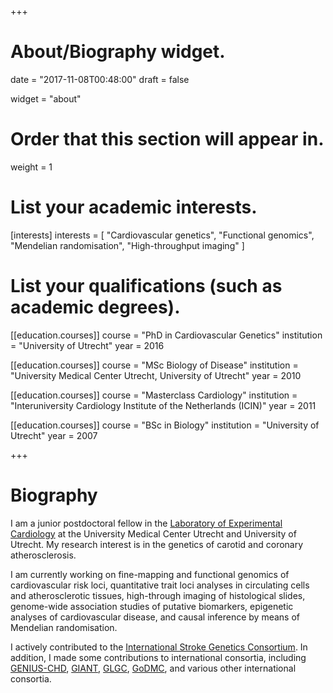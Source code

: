 +++
# About/Biography widget.

date = "2017-11-08T00:48:00"
draft = false

widget = "about"

# Order that this section will appear in.
weight = 1

# List your academic interests.
[interests]
  interests = [
    "Cardiovascular genetics",
    "Functional genomics",
    "Mendelian randomisation",
    "High-throughput imaging"
  ]

# List your qualifications (such as academic degrees).
[[education.courses]]
  course = "PhD in Cardiovascular Genetics"
  institution = "University of Utrecht"
  year = 2016

[[education.courses]]
  course = "MSc Biology of Disease"
  institution = "University Medical Center Utrecht, University of Utrecht"
  year = 2010

[[education.courses]]
  course = "Masterclass Cardiology"
  institution = "Interuniversity Cardiology Institute of the Netherlands (ICIN)"
  year = 2011

[[education.courses]]
  course = "BSc in Biology"
  institution = "University of Utrecht"
  year = 2007
 
+++

# Biography

I am a junior postdoctoral fellow in the [Laboratory of Experimental Cardiology](https://www.umcutrecht.nl/en/Subsites/Experimental-cardiology) at the University Medical Center Utrecht and University of Utrecht. My research interest is in the genetics of carotid and coronary atherosclerosis.

I am currently working on fine-mapping and functional genomics of cardiovascular risk loci, quantitative trait loci analyses in circulating cells and atherosclerotic tissues, high-through imaging of histological slides, genome-wide association studies of putative biomarkers, epigenetic analyses of cardiovascular disease, and causal inference by means of Mendelian randomisation.

I actively contributed to the [International Stroke Genetics Consortium](http://www.strokegenetics.org). In addition, I made some contributions to international consortia, including [GENIUS-CHD](http://www.genius-chd.com), [GIANT](http://portals.broadinstitute.org/collaboration/giant/index.php/GIANT_consortium), [GLGC](http://lipidgenetics.org), [GoDMC](http://www.godmc.org.uk), and various other international consortia.




